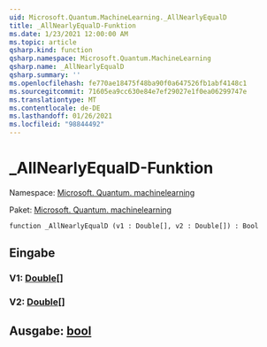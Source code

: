 ```yaml
---
uid: Microsoft.Quantum.MachineLearning._AllNearlyEqualD
title: _AllNearlyEqualD-Funktion
ms.date: 1/23/2021 12:00:00 AM
ms.topic: article
qsharp.kind: function
qsharp.namespace: Microsoft.Quantum.MachineLearning
qsharp.name: _AllNearlyEqualD
qsharp.summary: ''
ms.openlocfilehash: fe770ae18475f48ba90f0a647526fb1abf4148c1
ms.sourcegitcommit: 71605ea9cc630e84e7ef29027e1f0ea06299747e
ms.translationtype: MT
ms.contentlocale: de-DE
ms.lasthandoff: 01/26/2021
ms.locfileid: "98844492"
---
```

# <a name="_allnearlyequald-function"></a>_AllNearlyEqualD-Funktion

Namespace: [Microsoft. Quantum. machinelearning](xref:Microsoft.Quantum.MachineLearning)

Paket: [Microsoft. Quantum. machinelearning](https://nuget.org/packages/Microsoft.Quantum.MachineLearning)




```qsharp
function _AllNearlyEqualD (v1 : Double[], v2 : Double[]) : Bool
```


## <a name="input"></a>Eingabe

### <a name="v1--double"></a>V1: [Double](xref:microsoft.quantum.lang-ref.double)[]




### <a name="v2--double"></a>V2: [Double](xref:microsoft.quantum.lang-ref.double)[]





## <a name="output--bool"></a>Ausgabe: [bool](xref:microsoft.quantum.lang-ref.bool)

